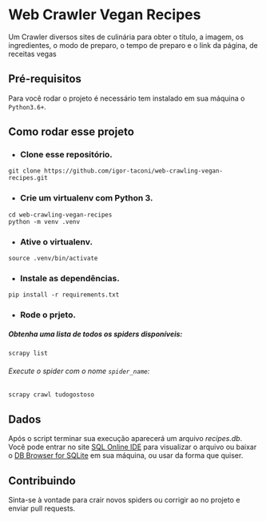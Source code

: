 # Web Crawler Vegan Recipes

Um Crawler diversos sites de culinária para obter o título, a imagem, os ingredientes, o modo de preparo, o tempo de preparo e o link da página, de receitas vegas

## Pré-requisitos
Para você rodar o projeto é necessário tem instalado em sua máquina o `Python3.6+`.

## Como rodar esse projeto
-   ### Clone esse repositório.
```
git clone https://github.com/igor-taconi/web-crawling-vegan-recipes.git
```
-   ### Crie um virtualenv com Python 3.
```
cd web-crawling-vegan-recipes
python -m venv .venv
```
-   ### Ative o virtualenv.
```
source .venv/bin/activate
```
-   ### Instale as dependências.
```
pip install -r requirements.txt
```
-   ### Rode o prjeto.  
##### Obtenha uma lista de todos os spiders disponíveis:
```
scrapy list
```
###### Execute o spider com o nome `spider_name`:
```
scrapy crawl tudogostoso
```

## Dados
Após o script terminar sua execução aparecerá um arquivo _recipes.db_.  
Você pode entrar no site [SQL Online IDE](https://sqliteonline.com/) para visualizar o arquivo ou baixar o [DB Browser for SQLite](https://sqlitebrowser.org/dl/) em sua máquina, ou usar da forma que quiser.

## Contribuindo
Sinta-se à vontade para crair novos spiders ou corrigir ao no projeto e enviar pull requests.
